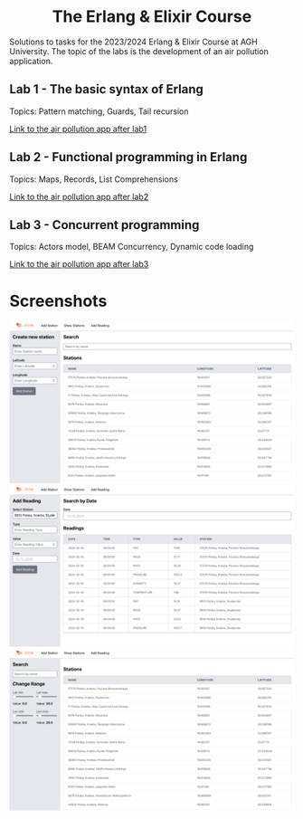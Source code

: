 <h1 align="center"> The Erlang & Elixir  Course</h1>
Solutions to tasks for the 2023/2024 Erlang & Elixir Course at AGH University.
The topic of the labs is the development of an air pollution application.

## Lab 1 - The basic syntax of Erlang

Topics: Pattern matching, Guards, Tail recursion

[Link to the air pollution app after lab1](https://github.com/Wenszel/agh-erlang-and-elixir/blob/main/src/lab1/airConditionCalculator.erl)

## Lab 2 - Functional programming in Erlang

Topics: Maps, Records, List Comprehensions

[Link to the air pollution app after lab2](https://github.com/Wenszel/agh-erlang-and-elixir/blob/main/src/lab2/pollution.erl)

## Lab 3 - Concurrent programming

Topics: Actors model, BEAM Concurrency, Dynamic code loading

[Link to the air pollution app after lab3](https://github.com/Wenszel/agh-erlang-and-elixir/blob/main/src/lab3/pollution_server.erl)


# Screenshots
![Screenshot](https://github.com/Wenszel/agh-erlang-and-elixir/blob/main/img/phoenix1.png)
![Screenshot](https://github.com/Wenszel/agh-erlang-and-elixir/blob/main/img/phoenix2.png)
![Screenshot](https://github.com/Wenszel/agh-erlang-and-elixir/blob/main/img/phoenix3.png)